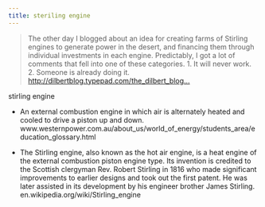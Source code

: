 ```yaml
---
title: steriling engine
---
```


<blockquote>
  <p>The other day I blogged about an idea for creating farms of Stirling engines to generate power in the desert, and financing them through individual investments in each engine. Predictably, I got a lot of comments that fell into one of these categories.
  1. It will never work.
  2. Someone is already doing it.
  <a href="http://dilbertblog.typepad.com/the_dilbert_blog/2007/09/windmills-and-e.html">http://dilbertblog.typepad.com/the_dilbert_blog...</a></p>
</blockquote>

<p>stirling engine</p>

<ul>
<li><p>An external combustion engine in which air is alternately heated and cooled to drive a piston up and down.
www.westernpower.com.au/about_us/world_of_energy/students_area/education_glossary.html</p></li>
<li><p>The Stirling engine, also known as the hot air engine, is a heat engine of the external combustion piston engine type. Its invention is credited to the Scottish clergyman Rev. Robert Stirling in 1816 who made significant improvements to earlier designs and took out the first patent. He was later assisted in its development by his engineer brother James Stirling.
en.wikipedia.org/wiki/Stirling_engine</p></li>
</ul>
